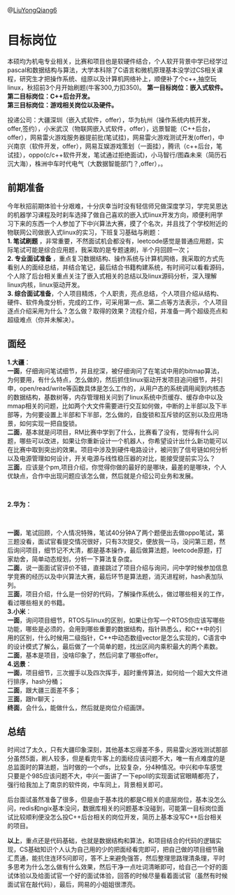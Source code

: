 
@[LiuYongQiang6](https://github.com/LiuYongQiang6)

# 目标岗位
本硕均为机电专业相关，比赛和项目也是软硬件结合，个人软开背景中学已经学过pascal和数据结构与算法，大学本科除了C语言和微机原理基本没学过CS相关课程，研究生才把操作系统、组原以及计算机网络补上，顺便补了个c++,抽空玩linux，秋招前3个月开始刷题(牛客300,力扣350)。
**第一目标岗位：嵌入式软件。**
<br>
**第二目标岗位：C++后台开发。**
<br>
**第三目标岗位：游戏相关岗位以及硬件。**
<br>

投递公司：大疆深圳（嵌入式软件，offer），华为杭州（操作系统内核开发，offer,签约），小米武汉（物联网嵌入式软件，offer），远景智能（C++后台，offer），网易雷火游戏服务器提前批(笔试挂)，网易雷火游戏测试开发(offer)，中兴南京（软件开发，offer），网易互娱游戏策划（一面挂），腾讯（c++后台，笔试挂），oppo(c/c++软件开发，笔试通过拒绝面试)，小马智行/图森未来（简历石沉大海），株洲中车时代电气（大数据智能部门？,offer），。

## 前期准备

今年秋招前期体验十分艰难，十分庆幸当时没有轻信师兄做深度学习，学完吴恩达的机器学习课程及时刹车选择了做自己喜欢的嵌入式linux开发方向，顺便利用学习下来的东西一个人参加了下中兴算法大赛，摸了个名次，并且找了个学校附近的物联网公司做嵌入式linux的实习，下班复习基础与刷题：
<br/>
**1. 笔试刷题** ，非常重要，不然面试机会都没有，leetcode感觉是普通应用题，实际笔试可能是综合应用题，我采取的是专题速刷，半个月回顾一次；
<br/>
**2. 专业面试准备** ，重点复习数据结构、操作系统与计算机网络，我采取的方式先看别人的面经总结，并结合笔记，最后结合书籍构建系统，有时间可以看看源码，个人除了后台相关重点关注了嵌入式相关的总结以及linux源码分析，深入理解linux内核，linux驱动开发。
<br/>
**3. 综合面试准备**，个人项目精炼，个人职责，亮点总结，个人项目介绍从结构、硬件、软件角度分析，完成的工作，可采用第一点、第二点等方法表示，个人项目逐点介绍采用为什么？怎么做？取得的效果？流程介绍，并准备一两个超级亮点和超级难点（你并未解决）。


## 面经
**1.大疆**：
<br/>
**一面**，仔细询问笔试细节，并且挖深，被仔细询问了在笔试中用的bitmap算法，为何要用，有什么特点，怎么做的，然后抓住linux驱动开发项目追问细节，并引申，open/read/write等函数具体是怎么工作的，从用户态的系统调用闻到内核态的数据结构，基数树等，内存管理相关问到了linux系统中页缓存、缓存命中以及mmap相关的问题，比如两个大文件需要进行交互如何做，中断的上半部以及下半部等，为何要设置上半部和下半部，怎么做的，自旋锁和互斥锁的区别以及应用场景，如何实现一把自旋锁。
<br/>
**二面**，基本就是问项目，RM比赛中学到了什么，比赛看了没有，觉得有什么问题，哪些可以改进，如果让你重新设计一个机器人，你希望设计出什么新功能可以在比赛中取到突出的效果。项目中涉及到硬件电路设计，被问到了信号链如何分析以及电源管理如何设计，开关电源与线性稳压器的对比，能接受提前实习么？
<br/>
**三面**，应该是个pm,项目介绍，你觉得你做的最好的是哪块，最差的是哪块，个人优缺点，合作中出现问题应该怎么做，然后就是介绍公司业务和发展。

<br/>

**2.华为：**

<br/>

**一面**，笔试回顾，个人情况特殊，笔试40分钟A了两个题便出去做oppo笔试，第三题没看，面试官看提交情况很好，只有3次提交，便放我一马，没问第三题，然后询问项目，细节记不大清，都是基本操作，最后做算法题，leetcode原题，打家劫舍，简单动态规划，分析一下算法复杂度。
<br/>
**二面**，说一面面试官评价不错，直接跳过了项目介绍与询问，问中学时候参加信息学竞赛的经历以及中兴算法大赛，最后环节是算法题，消灭进程树，hash表加队列。
<br/>
**三面**，项目介绍，什么是一份好的代码，了解操作系统么，做过哪些相关的工作，看过哪些相关的书籍。
<br/>
**3.小米**：
<br/>
**一面**，询问项目细节，RTOS与linux的区别，如果让你写一个RTOS你应该写哪些功能，哪些是必须的，会用到哪些重要的数据结构，指针熟悉么，和C++中的引用的区别，什么时候用二级指针，C++中动态数组vector是怎么实现的，C语言中的设计模式了解么，最后做了一个简单的题，找出区间内乘积最大的两个素数。
<br/>
**二面**，基本是项目，没啥印象了，然后问拿了哪些offer。
<br/>
**4.远景**：
<br/>
**一面**，项目细节，三次握手以及四次挥手，超时重传算法，如何给一个超大文件进行排序，hash分桶；
<br/>
**二面**，跟大疆三面差不多；
<br/>
**三面**，跟hr聊天；
<br/>
**终面**，会什么，能做什么，然后就是岗位介绍画饼。
<br/>

## 总结
时间过了太久，只有大疆印象深刻，其他基本忘得差不多，网易雷火游戏测试那部分虽然5面，刷人较多，但是看完牛客上的面经应该问题不大，唯一有点难度的是总监面时的算法题，当时做的一个dfs，比较复杂，分4种情况。中兴和中车感觉只要是个985应该问题不大，中兴一面讲了一下epoll的实现面试官眼睛都亮了，强行给我加上了南京的软件岗，中车同上，背景相关即可。

后台面试虽然准备了很多，但是由于基本找的都是C相关的底层岗位，基本没怎么问，redis和ngix基本没问，数据库相关的问题基本没碰到，可能第一目标岗位面试比较顺利便没怎么投C++后台相关的岗位开发，简历上基本没写C++后台相关的项目。
<br/>

**以上**，重点还是代码基础，也就是数据结构和算法，和项目结合的代码的逻辑实现，CS基础知识个人认为自己用的少的把面经看完即可，把自己做的项目细节融汇贯通，能抗住连环5问即可，答不上来避免强答，然后整理思路理清条理，平时多思考为什么怎么做有什么效果，然后干净一点吐词清晰即可，给自己一个好的面试体验以及给面试官一个好的面试体验，回答的时候尽量看着面试官（虽然有时候面试官在敲代码），最后，网易的小姐姐很漂亮。


